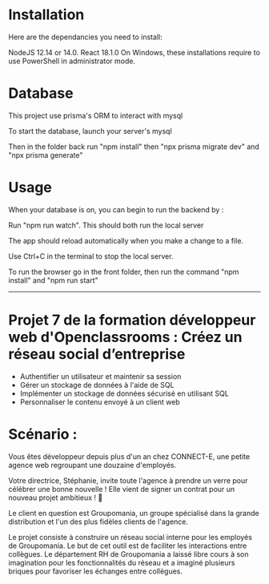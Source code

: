 # Installation #
Here are the dependancies you need to install:

NodeJS 12.14 or 14.0.
React 18.1.0
On Windows, these installations require to use PowerShell in administrator mode.

# Database #

This project use prisma's ORM to interact with mysql

To start the database, launch your server's mysql 

Then in the folder back run "npm install" then "npx prisma migrate dev" and "npx prisma generate"

# Usage #

When your database is on, you can begin to run the backend by : 

Run "npm run watch". This should both run the local server

The app should reload automatically when you make a change to a file.

Use Ctrl+C in the terminal to stop the local server.

To run the browser go in the front folder, then run the command "npm install"  and "npm run start"

------------------------------------------------------------------------------------------------------

# Projet 7 de la formation développeur web d'Openclassrooms : Créez un réseau social d’entreprise #

- Authentifier un utilisateur et maintenir sa session
- Gérer un stockage de données à l'aide de SQL
- Implémenter un stockage de données sécurisé en utilisant SQL
- Personnaliser le contenu envoyé à un client web

# Scénario : #

Vous êtes développeur depuis plus d'un an chez CONNECT-E, une petite agence web regroupant une douzaine d'employés.

Votre directrice, Stéphanie, invite toute l'agence à prendre un verre pour célébrer une bonne nouvelle ! Elle vient de signer un contrat pour un nouveau projet ambitieux ! 🥂

Le client en question est Groupomania, un groupe spécialisé dans la grande distribution et l'un des plus fidèles clients de l'agence.

Le projet consiste à construire un réseau social interne pour les employés de Groupomania. Le but de cet outil est de faciliter les interactions entre collègues. Le département RH de Groupomania a laissé libre cours à son imagination pour les fonctionnalités du réseau et a imaginé plusieurs briques pour favoriser les échanges entre collègues.
